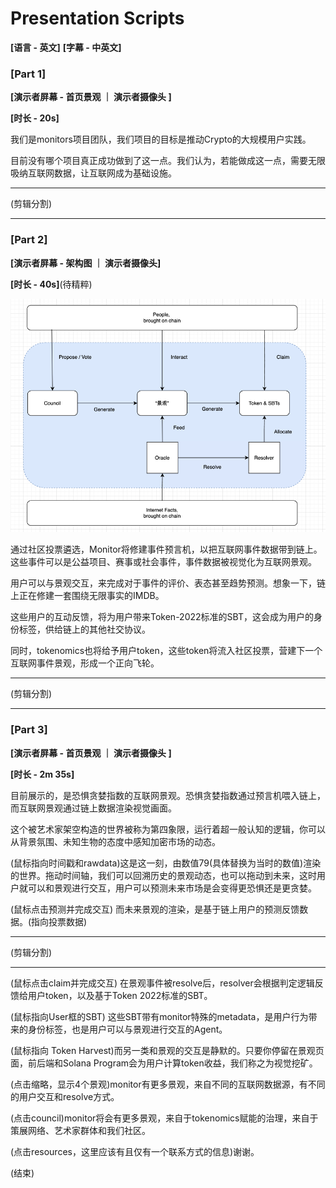 # Presentation Scripts


**[语言 - 英文]**
**[字幕 - 中英文]**

### [Part 1]

**[演示者屏幕 - 首页景观 ｜ 演示者摄像头 ]**

**[时长 - 20s]**

我们是monitors项目团队，我们项目的目标是推动Crypto的大规模用户实践。

目前没有哪个项目真正成功做到了这一点。我们认为，若能做成这一点，需要无限吸纳互联网数据，让互联网成为基础设施。


---
(剪辑分割)

---

### [Part 2]

**[演示者屏幕 - 架构图 ｜ 演示者摄像头]**

**[时长 - 40s]**(待精粹)

![img.png](images/img.png)

通过社区投票遴选，Monitor将修建事件预言机，以把互联网事件数据带到链上。这些事件可以是公益项目、赛事或社会事件，事件数据被视觉化为互联网景观。

用户可以与景观交互，来完成对于事件的评价、表态甚至趋势预测。想象一下，链上正在修建一套围绕无限事实的IMDB。

这些用户的互动反馈，将为用户带来Token-2022标准的SBT，这会成为用户的身份标签，供给链上的其他社交协议。

同时，tokenomics也将给予用户token，这些token将流入社区投票，营建下一个互联网事件景观，形成一个正向飞轮。

---
(剪辑分割)

---

### [Part 3]

**[演示者屏幕 - 首页景观 ｜ 演示者摄像头 ]**

**[时长 - 2m 35s]**

目前展示的，是恐惧贪婪指数的互联网景观。恐惧贪婪指数通过预言机喂入链上，而互联网景观通过链上数据渲染视觉画面。

这个被艺术家架空构造的世界被称为第四象限，运行着超一般认知的逻辑，你可以从背景氛围、未知生物的态度中感知加密市场的动态。

(鼠标指向时间戳和rawdata)这是这一刻，由数值79(具体替换为当时的数值)渲染的世界。拖动时间轴，我们可以回溯历史的景观动态，也可以拖动到未来，这时用户就可以和景观进行交互，用户可以预测未来市场是会变得更恐惧还是更贪婪。

(鼠标点击预测并完成交互) 而未来景观的渲染，是基于链上用户的预测反馈数据。(指向投票数据)

---
(剪辑分割)

---

(鼠标点击claim并完成交互)  在景观事件被resolve后，resolver会根据判定逻辑反馈给用户token，以及基于Token 2022标准的SBT。

(鼠标指向User框的SBT) 这些SBT带有monitor特殊的metadata，是用户行为带来的身份标签，也是用户可以与景观进行交互的Agent。

(鼠标指向 Token Harvest)而另一类和景观的交互是静默的。只要你停留在景观页面，前后端和Solana Program会为用户计算token收益，我们称之为视觉挖矿。

(点击缩略，显示4个景观)monitor有更多景观，来自不同的互联网数据源，有不同的用户交互和resolve方式。

(点击council)monitor将会有更多景观，来自于tokenomics赋能的治理，来自于策展网络、艺术家群体和我们社区。

(点击resources，这里应该有且仅有一个联系方式的信息)谢谢。

(结束)